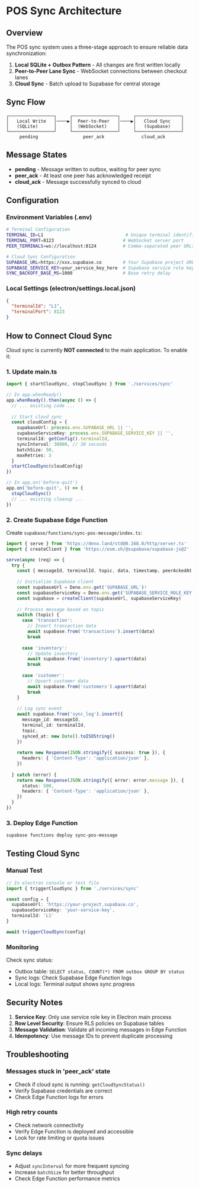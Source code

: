 # POS Sync Architecture

## Overview

The POS sync system uses a three-stage approach to ensure reliable data synchronization:

1. **Local SQLite + Outbox Pattern** - All changes are first written locally
2. **Peer-to-Peer Lane Sync** - WebSocket connections between checkout lanes
3. **Cloud Sync** - Batch upload to Supabase for central storage

## Sync Flow

```
┌─────────────────┐     ┌─────────────────┐     ┌─────────────────┐
│   Local Write   │────▶│  Peer-to-Peer   │────▶│   Cloud Sync    │
│   (SQLite)      │     │  (WebSocket)    │     │   (Supabase)    │
└─────────────────┘     └─────────────────┘     └─────────────────┘
     pending                 peer_ack              cloud_ack
```

## Message States

- **pending** - Message written to outbox, waiting for peer sync
- **peer_ack** - At least one peer has acknowledged receipt
- **cloud_ack** - Message successfully synced to cloud

## Configuration

### Environment Variables (.env)

```bash
# Terminal Configuration
TERMINAL_ID=L1                               # Unique terminal identifier
TERMINAL_PORT=8123                          # WebSocket server port
PEER_TERMINALS=ws://localhost:8124          # Comma-separated peer URLs

# Cloud Sync Configuration
SUPABASE_URL=https://xxx.supabase.co        # Your Supabase project URL
SUPABASE_SERVICE_KEY=your_service_key_here  # Supabase service role key
SYNC_BACKOFF_BASE_MS=1000                   # Base retry delay
```

### Local Settings (electron/settings.local.json)

```json
{
  "terminalId": "L1",
  "terminalPort": 8123
}
```

## How to Connect Cloud Sync

Cloud sync is currently **NOT connected** to the main application. To enable it:

### 1. Update main.ts

```typescript
import { startCloudSync, stopCloudSync } from './services/sync'

// In app.whenReady()
app.whenReady().then(async () => {
  // ... existing code ...
  
  // Start cloud sync
  const cloudConfig = {
    supabaseUrl: process.env.SUPABASE_URL || '',
    supabaseServiceKey: process.env.SUPABASE_SERVICE_KEY || '',
    terminalId: getConfig().terminalId,
    syncInterval: 30000, // 30 seconds
    batchSize: 50,
    maxRetries: 3
  }
  startCloudSync(cloudConfig)
})

// In app.on('before-quit')
app.on('before-quit', () => {
  stopCloudSync()
  // ... existing cleanup ...
})
```

### 2. Create Supabase Edge Function

Create `supabase/functions/sync-pos-message/index.ts`:

```typescript
import { serve } from 'https://deno.land/std@0.168.0/http/server.ts'
import { createClient } from 'https://esm.sh/@supabase/supabase-js@2'

serve(async (req) => {
  try {
    const { messageId, terminalId, topic, data, timestamp, peerAckedAt } = await req.json()
    
    // Initialize Supabase client
    const supabaseUrl = Deno.env.get('SUPABASE_URL')!
    const supabaseServiceKey = Deno.env.get('SUPABASE_SERVICE_ROLE_KEY')!
    const supabase = createClient(supabaseUrl, supabaseServiceKey)
    
    // Process message based on topic
    switch (topic) {
      case 'transaction':
        // Insert transaction data
        await supabase.from('transactions').insert(data)
        break
        
      case 'inventory':
        // Update inventory
        await supabase.from('inventory').upsert(data)
        break
        
      case 'customer':
        // Upsert customer data
        await supabase.from('customers').upsert(data)
        break
    }
    
    // Log sync event
    await supabase.from('sync_log').insert({
      message_id: messageId,
      terminal_id: terminalId,
      topic,
      synced_at: new Date().toISOString()
    })
    
    return new Response(JSON.stringify({ success: true }), {
      headers: { 'Content-Type': 'application/json' },
    })
    
  } catch (error) {
    return new Response(JSON.stringify({ error: error.message }), {
      status: 500,
      headers: { 'Content-Type': 'application/json' },
    })
  }
})
```

### 3. Deploy Edge Function

```bash
supabase functions deploy sync-pos-message
```

## Testing Cloud Sync

### Manual Test

```typescript
// In electron console or test file
import { triggerCloudSync } from './services/sync'

const config = {
  supabaseUrl: 'https://your-project.supabase.co',
  supabaseServiceKey: 'your-service-key',
  terminalId: 'L1'
}

await triggerCloudSync(config)
```

### Monitoring

Check sync status:
- Outbox table: `SELECT status, COUNT(*) FROM outbox GROUP BY status`
- Sync logs: Check Supabase Edge Function logs
- Local logs: Terminal output shows sync progress

## Security Notes

1. **Service Key**: Only use service role key in Electron main process
2. **Row Level Security**: Ensure RLS policies on Supabase tables
3. **Message Validation**: Validate all incoming messages in Edge Function
4. **Idempotency**: Use message IDs to prevent duplicate processing

## Troubleshooting

### Messages stuck in 'peer_ack' state
- Check if cloud sync is running: `getCloudSyncStatus()`
- Verify Supabase credentials are correct
- Check Edge Function logs for errors

### High retry counts
- Check network connectivity
- Verify Edge Function is deployed and accessible
- Look for rate limiting or quota issues

### Sync delays
- Adjust `syncInterval` for more frequent syncing
- Increase `batchSize` for better throughput
- Check Edge Function performance metrics